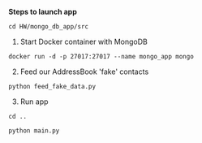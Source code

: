 **Steps to launch app**

`cd HW/mongo_db_app/src`
1. Start Docker container with MongoDB

`docker run -d -p 27017:27017 --name mongo_app mongo`

2. Feed our AddressBook 'fake' contacts

`python feed_fake_data.py`

3. Run app

`cd ..`

`python main.py`